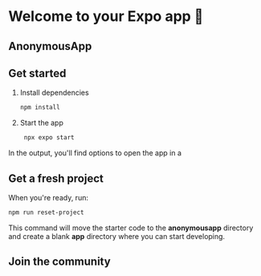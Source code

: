 # Welcome to your Expo app 👋

## AnonymousApp

## Get started

1. Install dependencies

   ```bash
   npm install
   ```

2. Start the app

   ```bash
    npx expo start
   ```

In the output, you'll find options to open the app in a

## Get a fresh project

When you're ready, run:

```bash
npm run reset-project
```

This command will move the starter code to the **anonymousapp** directory and create a blank **app** directory where you can start developing.

## Join the community

